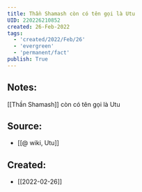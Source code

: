 ```yaml
---
title: Thần Shamash còn có tên gọi là Utu
UID: 220226210852
created: 26-Feb-2022
tags:
  - 'created/2022/Feb/26'
  - 'evergreen'
  - 'permanent/fact'
publish: True
---
```

## Notes:
[[Thần Shamash]] còn có tên gọi là Utu

## Source:
- [[@ wiki, Utu]]





## Created:
- [[2022-02-26]]
